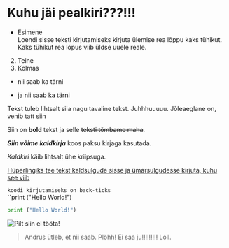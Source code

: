 # Kuhu jäi pealkiri???!!!

- Esimene  
Loendi sisse teksti kirjutamiseks kirjuta ülemise rea lõppu kaks tühikut.  
Kaks tühikut rea lõpus viib üldse uuele reale.
2.  Teine  
3. Kolmas
+ nii saab ka tärni
- ja nii saab ka tärni

Tekst tuleb lihtsalt siia nagu tavaline tekst. Juhhhuuuuu. Jõleaeglane on, venib tatt siin

Siin on **bold** tekst ja selle ~~teksti tõmbame maha~~. 

**_Siin võime kaldkirja_** koos paksu kirjaga kasutada.

_Kaldkiri_ käib lihtsalt ühe kriipsuga.

[Hüperlingiks tee tekst kaldsulgude sisse ja ümarsulgudesse kirjuta, kuhu see viib](www.google.com)

`koodi kirjutamiseks on back-ticks`  
``print ("Hello World!")  
```python
print ("Hello World!")
````

![](https://get.pxhere.com/photo/landscape-sea-water-nature-horizon-marsh-swamp-light-cloud-sky-sunrise-sunset-morning-shore-lake-dawn-dusk-evening-orange-reflection-usa-blue-colorful-plants-clouds-wetland-florida-everglades-afterglow-red-sky-at-morning-341247.jpg "Pilt siin ei tööta!")

> Andrus ütleb, et nii saab. Plöhh! Ei saa ju!!!!!!!!! Loll.

